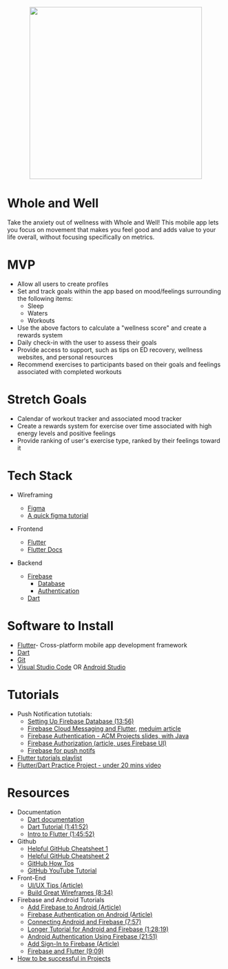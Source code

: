 <p align="center">
<img src="https://user-images.githubusercontent.com/90812886/189551530-4505340d-9b2b-4e6d-ab62-c55c844a40ea.jpg"width =  "400"/>
</p>

# Whole and Well
Take the anxiety out of wellness with Whole and Well! This mobile app lets you focus on movement that makes you feel good and adds value to your life overall, without focusing specifically on metrics.

# MVP
- Allow all users to create profiles
- Set and track goals within the app based on mood/feelings surrounding the following items:
    - Sleep 
    - Waters 
    - Workouts
- Use the above factors to calculate a "wellness score" and create a rewards system
- Daily check-in with the user to assess their goals
- Provide access to support, such as tips on ED recovery, wellness websites, and personal resources
- Recommend exercises to participants based on their goals and feelings associated with completed workouts

# Stretch Goals
- Calendar of workout tracker and associated mood tracker
- Create a rewards system for exercise over time associated with high energy levels and positive feelings
- Provide ranking of user's exercise type, ranked by their feelings toward it

# Tech Stack
- Wireframing
  - [Figma](https://www.figma.com)
  - [A quick figma tutorial](https://www.youtube.com/watch?v=FTFaQWZBqQ8)
  
- Frontend
  - [Flutter](https://flutter.dev)
  - [Flutter Docs](https://docs.flutter.dev)
- Backend
  - [Firebase](https://firebase.google.com)
    - [Database](https://firebase.google.com/docs/database)
    - [Authentication](https://firebase.google.com/docs/auth)
  - [Dart](https://www.youtube.com/watch?v=veMhOYRib9o)

# Software to Install
- [Flutter](https://docs.flutter.dev/get-started/install)- Cross-platform mobile app development framework
- [Dart](https://dart.dev/get-dart)
- [Git](https://git-scm.com/downloads)
- [Visual Studio Code](https://code.visualstudio.com/download) OR [Android Studio](https://developer.android.com/studio/?gclid=Cj0KCQiAxoiQBhCRARIsAPsvo-xXX5s86oGHEjB2qkbUpziXVTtE7hKYu-75k1RGtP3RvP7XNLb1n4UaAnxGEALw_wcB&gclsrc=aw.ds)

# Tutorials
- Push Notification tutotials:
   - [Setting Up Firebase Database (13:56)](https://www.youtube.com/watch?v=haMOUb3KVSo)
  - [Firebase Cloud Messaging and Flutter](https://www.youtube.com/watch?v=2TSm2YGBT1s), [meduim article](https://medium.com/comerge/implementing-push-notifications-in-flutter-apps-aef98451e8f1)
  - [Firebase Authentication - ACM Projects slides, with Java](https://docs.google.com/presentation/d/1dhzx_ZfPq_ScN8seCsVY1GN3LBSUDFfTrYgX5E1TvmE/edit#slide=id.gd5897440e3_0_1750)
  - [Firebase Authorization (article, uses Firebase UI)](https://firebase.google.com/docs/auth/android/firebaseui)
  - [Firebase for push notifs](https://medium.com/firebase-developers/build-a-transactional-push-notifications-system-using-only-firebase-2b792bb25a60)
 - [Flutter tutorials playlist](https://youtube.com/playlist?list=PL4cUxeGkcC9jLYyp2Aoh6hcWuxFDX6PBJ)
 - [Flutter/Dart Practice Project - under 20 mins video](https://www.youtube.com/watch?v=oX9PQI0D-v4)

# Resources
- Documentation
  - [Dart documentation](https://dart.dev/guides)
  - [Dart Tutorial (1:41:52)](https://www.youtube.com/watch?v=Ej_Pcr4uC2Q)
  - [Intro to Flutter (1:45:52)](https://www.youtube.com/watch?v=pTJJsmejUOQ)
 - Github
   - [Helpful GitHub Cheatsheet 1](https://education.github.com/git-cheat-sheet-education.pdf)
    - [Helpful GitHub Cheatsheet 2](https://drive.google.com/file/d/1OddwoSvNJ3dQuEBw3RERieMXmOicif9_/view)
    - [GitHub How Tos](https://docs.github.com/en/get-started/quickstart/hello-world)
   - [GitHub YouTube Tutorial](https://www.youtube.com/watch?v=SWYqp7iY_Tc)
- Front-End
    - [UI/UX Tips (Article)](https://www.uxpin.com/studio/blog/guide-design-consistency-best-practices-ui-ux-designers/)
    - [Build Great Wireframes (8:34)](https://www.youtube.com/watch?v=KdfO_e0yK-g)
- Firebase and Android Tutorials
   -  [Add Firebase to Android (Article)](https://firebase.google.com/docs/android/setup)
    - [Firebase Authentication on Android (Article)](https://firebase.google.com/docs/auth/android/start)
   - [Connecting Android and Firebase (7:57)](https://www.youtube.com/watch?v=lnidtzL71ZA)
    - [Longer Tutorial for Android and Firebase (1:28:19)](https://www.youtube.com/watch?v=SV9pJqR41KI)
    - [Android Authentication Using Firebase (21:51)](https://www.youtube.com/watch?v=Z-RE1QuUWPg)
   - [Add Sign-In to Firebase (Article)](https://firebase.google.com/docs/auth/android/firebaseui)
   - [Firebase and Flutter (9:09)](https://www.youtube.com/watch?v=Wa0rdbb53I8)
- [How to be successful in Projects](https://docs.google.com/document/d/18Zi3DrKG5e6g5Bojr8iqxIu6VIGl86YBSFlsnJnlM88/edit?usp=sharing)

